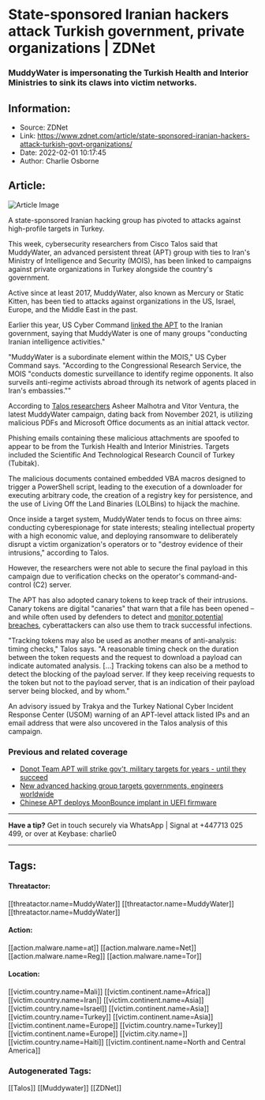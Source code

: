 # State-sponsored Iranian hackers attack Turkish government, private organizations | ZDNet
### MuddyWater is impersonating the Turkish Health and Interior Ministries to sink its claws into victim networks.

## Information:
+ Source: ZDNet
+ Link: https://www.zdnet.com/article/state-sponsored-iranian-hackers-attack-turkish-govt-organizations/
+ Date: 2022-02-01 10:17:45
+ Author: Charlie Osborne


## Article:
![Article Image](https://www.zdnet.com/a/img/resize/8f786d318672a408c41fc69b083c60f3d9df00fe/2022/01/17/e0e7d48d-443e-4c48-be8d-bf0c83859c7c/phishing.jpg?width=770&height=578&fit=crop&auto=webp)

A state-sponsored Iranian hacking group has pivoted to attacks against high-profile targets in Turkey. 


This week, cybersecurity researchers from Cisco Talos said that MuddyWater, an advanced persistent threat (APT) group with ties to Iran's Ministry of Intelligence and Security (MOIS), has been linked to campaigns against private organizations in Turkey alongside the country's government. 

Active since at least 2017, MuddyWater, also known as Mercury or Static Kitten, has been tied to attacks against organizations in the US, Israel, Europe, and the Middle East in the past.  

Earlier this year, US Cyber Command [linked the APT](https://www.cybercom.mil/Media/News/Article/2897570/iranian-intel-cyber-suite-of-malware-uses-open-source-tools/) to the Iranian government, saying that MuddyWater is one of many groups "conducting Iranian intelligence activities." 

"MuddyWater is a subordinate element within the MOIS," US Cyber Command says. "According to the Congressional Research Service, the MOIS "conducts domestic surveillance to identify regime opponents. It also surveils anti-regime activists abroad through its network of agents placed in Iran's embassies."" 

According to [Talos researchers](https://blog.talosintelligence.com/2022/01/iranian-apt-muddywater-targets-turkey.html) Asheer Malhotra and Vitor Ventura, the latest MuddyWater campaign, dating back from November 2021, is utilizing malicious PDFs and Microsoft Office documents as an initial attack vector.  

Phishing emails containing these malicious attachments are spoofed to appear to be from the Turkish Health and Interior Ministries. Targets included the Scientific And Technological Research Council of Turkey (Tubitak). 






The malicious documents contained embedded VBA macros designed to trigger a PowerShell script, leading to the execution of a downloader for executing arbitrary code, the creation of a registry key for persistence, and the use of Living Off the Land Binaries (LOLBins) to hijack the machine.  

Once inside a target system, MuddyWater tends to focus on three aims: conducting cyberespionage for state interests; stealing intellectual property with a high economic value, and deploying ransomware to deliberately disrupt a victim organization's operators or to "destroy evidence of their intrusions," according to Talos.  

However, the researchers were not able to secure the final payload in this campaign due to verification checks on the operator's command-and-control (C2) server. 

The APT has also adopted canary tokens to keep track of their intrusions. Canary tokens are digital "canaries" that warn that a file has been opened – and while often used by defenders to detect and [monitor potential breaches](https://www.fortinet.com/resources/cyberglossary/what-is-canary-in-cybersecurity), cyberattackers can also use them to track successful infections.  

"Tracking tokens may also be used as another means of anti-analysis: timing checks," Talos says. "A reasonable timing check on the duration between the token requests and the request to download a payload can indicate automated analysis. [...] Tracking tokens can also be a method to detect the blocking of the payload server. If they keep receiving requests to the token but not to the payload server, that is an indication of their payload server being blocked, and by whom." 

An advisory issued by Trakya and the Turkey National Cyber Incident Response Center (USOM) warning of an APT-level attack listed IPs and an email address that were also uncovered in the Talos analysis of this campaign.  

###  Previous and related coverage

* [Donot Team APT will strike gov't, military targets for years - until they succeed](https://www.zdnet.com/article/donot-team-apt-will-strike-govt-targets-for-years-until-they-succeed/)
* [New advanced hacking group targets governments, engineers worldwide](https://www.zdnet.com/article/new-advanced-hacking-group-targets-governments-engineers-worldwide/)
* [Chinese APT deploys MoonBounce implant in UEFI firmware](https://www.zdnet.com/article/chinese-apt-deploy-moonbounce-malware-in-uefi-firmware/)



---

**Have a tip?** Get in touch securely via WhatsApp | Signal at +447713 025 499, or over at Keybase: charlie0



---





## Tags:

#### Threatactor:
[[threatactor.name=MuddyWater]] [[threatactor.name=MuddyWater]] [[threatactor.name=MuddyWater]]

#### Action:
[[action.malware.name=at]] [[action.malware.name=Net]] [[action.malware.name=Reg]] [[action.malware.name=Tor]]

#### Location:
[[victim.country.name=Mali]] [[victim.continent.name=Africa]] [[victim.country.name=Iran]] [[victim.continent.name=Asia]] [[victim.country.name=Israel]] [[victim.continent.name=Asia]] [[victim.country.name=Turkey]] [[victim.continent.name=Asia]] [[victim.continent.name=Europe]] [[victim.country.name=Turkey]] [[victim.continent.name=Europe]] [[victim.city.name=]] [[victim.country.name=Haiti]] [[victim.continent.name=North and Central America]]

### Autogenerated Tags:
[[Talos]] [[Muddywater]] [[ZDNet]]

